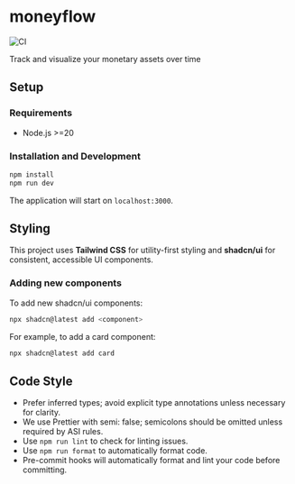 # moneyflow

![CI](https://github.com/cseelus/moneyflow/actions/workflows/ci.yml/badge.svg)

Track and visualize your monetary assets over time

## Setup

### Requirements

- Node.js >=20

### Installation and Development

```bash
npm install
npm run dev
```

The application will start on `localhost:3000`.

## Styling

This project uses **Tailwind CSS** for utility-first styling and **shadcn/ui** for consistent, accessible UI components.

### Adding new components

To add new shadcn/ui components:

```bash
npx shadcn@latest add <component>
```

For example, to add a card component:

```bash
npx shadcn@latest add card
```

## Code Style

- Prefer inferred types; avoid explicit type annotations unless necessary for clarity.
- We use Prettier with semi: false; semicolons should be omitted unless required by ASI rules.
- Use `npm run lint` to check for linting issues.
- Use `npm run format` to automatically format code.
- Pre-commit hooks will automatically format and lint your code before committing.
